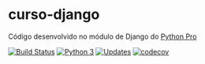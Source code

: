 # curso-django

Código desenvolvido no módulo de Django do [Python Pro](https://wwww.python.pro.br)


[![Build Status](https://travis-ci.com/alvesgabriel/curso-django.svg?branch=master)](https://travis-ci.com/alvesgabriel/curso-django)
[![Python 3](https://pyup.io/repos/github/alvesgabriel/curso-django/python-3-shield.svg)](https://pyup.io/repos/github/alvesgabriel/curso-django/)
[![Updates](https://pyup.io/repos/github/alvesgabriel/curso-django/shield.svg)](https://pyup.io/repos/github/alvesgabriel/curso-django/)
[![codecov](https://codecov.io/gh/alvesgabriel/curso-django/branch/master/graph/badge.svg)](https://codecov.io/gh/alvesgabriel/curso-django)
